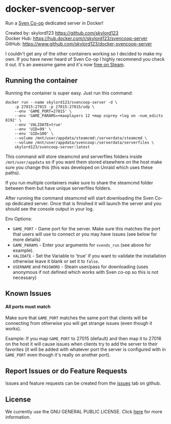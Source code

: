 # docker-svencoop-server
Run a [Sven Co-op](https://www.svencoop.com/) dedicated server in Docker!

Created by: skylord123 https://github.com/skylord123  
Docker Hub: https://hub.docker.com/r/skylord123/svencoop-server  
GitHub: https://www.github.com/skylord123/docker-svencoop-server

I couldn't get any of the other containers working so I decided to make my own.
If you have never heard of Sven Co-op I highly recommend you check it out. It's an awesome game and it's now [free on Steam](https://store.steampowered.com/app/225840/Sven_Coop/).

Running the container
---------------------------

Running the container is super easy. Just run this command:
```
docker run --name skylord123/svencoop-server -d \
	-p 27015:27015 -p 27015:27015/udp \
	--env 'GAME_PORT=27015' \
	--env 'GAME_PARAMS=+maxplayers 12 +map osprey +log on -num_edicts 8192' \
	--env 'VALIDATE=true'
	--env 'UID=99' \
	--env 'GID=100' \
	--volume /mnt/user/appdata/steamcmd:/serverdata/steamcmd \
	--volume /mnt/user/appdata/svencoop:/serverdata/serverfiles \
	skylord123/svencoop-server:latest
```
This command will store steamcmd and serverfiles folders inside `/mnt/user/appdata` so if you want them stored elsewhere on the host make sure you change this (this was developed on Unraid which uses these paths).

If you run multiple containers make sure to share the steamcmd folder between them but have unique serverfiles folders.

After running the command steamcmd will start downloading the Sven Co-op dedicated server. Once that is finished it will launch the server and you should see the console output in your log.

Env Options:
- `GAME_PORT` - Game port for the server. Make sure this matches the port that users will use to connect or you may have issues (see below for more details)
- `GAME_PARAMS` - Enter your arguments for `svends_run` (see above for example).
- `VALIDATE` - Set the Variable to 'true' if you want to validate the installation otherwise leave it blank or set it to `false`.
- `USERNAME` and `PASSWORD` - Steam user/pass for downloading (uses anonymous if not defined which works with Sven co-op so this is not necessary)


## Known Issues
#### All ports must match
Make sure that `GAME_PORT` matches the same port that clients will be connecting from otherwise you will get strange issues (even though it works).

Example: If you map `GAME_PORT` to 27015 (default) and then map it to 27016 on the host it will cause issues when clients try to add the server to their favorites (it will be added with whatever port the server is configured with in `GAME_PORT` even though it's really on another port).


## Report Issues or do Feature Requests
Issues and feature requests can be created from the [issues](https://github.com/skylord123/docker-svencoop-server/issues) tab on github.

License
---------------------------
We currently use the GNU GENERAL PUBLIC LICENSE. Click [here](https://github.com/skylord123/docker-svencoop-server/blob/master/LICENSE) for more information.
